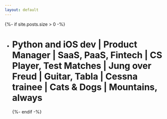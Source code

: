 ```yaml
---
layout: default
---
```


<!-- {%- if page.title -%}
  <h1 class="page-heading">{{ page.title }}</h1>
  <h2 class="page-heading">Python and iOS dev | Product Manager | SaaS, PaaS, Fintech | CS Player, Test Matches | Jung over Freud | Guitar, Tabla | Cessna trainee | Cats & Dogs | Mountains, always</h2>
{%- endif -%} -->

<!--{{ content }}-->

{%- if site.posts.size > 0 -%}
  <ul class="posts">
    <li>
      <h1 id="posts-label">Python and iOS dev | Product Manager | SaaS, PaaS, Fintech | CS Player, Test Matches | Jung over Freud | Guitar, Tabla | Cessna trainee | Cats & Dogs | Mountains, always</h1>
    </li>

{%- endif -%}
<!-- <h3>Python and iOS dev | Product Manager | SaaS, PaaS, Fintech | CS Player, Test Matches | Jung over Freud | Guitar, Tabla | Cessna trainee | Cats & Dogs | Mountains, always</h3> -->
